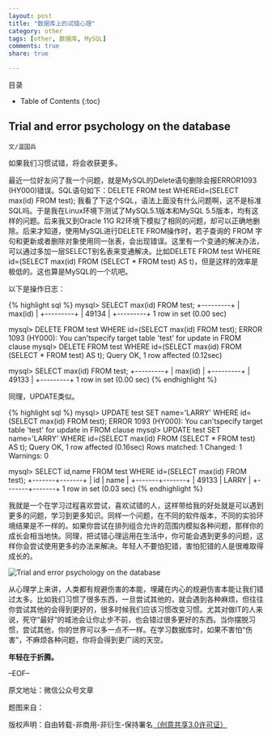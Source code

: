 ```yaml
---
layout: post
title: "数据库上的试错心理"
category: other
tags: [other, 数据库, MySQL]
comments: true
share: true

---
```



目录

* Table of Contents
{:toc}

## Trial and error psychology on the database ##

`文/温国兵`

如果我们习惯试错，将会收获更多。

最近一位好友问了我一个问题，就是MySQL的Delete语句删除会报ERROR1093 (HY000)错误。SQL语句如下：DELETE FROM test WHEREid=(SELECT max(id) FROM test); 我看了下这个SQL，语法上面没有什么问题啊，这不是标准SQL吗。于是我在Linux环境下测试了MySQL5.1版本和MySQL 5.5版本，均有这样的问题。后来我又到Oracle 11G R2环境下模拟了相同的问题，却可以正确地删除。后来才知道，使用MySQL进行DELETE FROM操作时，若子查询的 FROM 字句和更新或者删除对象使用同一张表，会出现错误。这里有一个变通的解决办法，可以通过多加一层SELECT别名表来变通解决。比如DELETE FROM test WHERE id=(SELECT max(id) FROM (SELECT * FROM test) AS t)，但是这样的效率是极低的。这也算是MySQL的一个坑吧。
 
以下是操作日志：

{% highlight sql %}
mysql> SELECT max(id) FROM test;
+---------+
| max(id) |
+---------+
|   49134 |
+---------+
1 row in set (0.00 sec)

mysql> DELETE FROM test WHERE id=(SELECT max(id) FROM test);
ERROR 1093 (HY000): You can'tspecify target table 'test' for update in FROM clause
mysql> DELETE FROM test WHERE id=(SELECT max(id) FROM (SELECT * FROM test) AS t);
Query OK, 1 row affected (0.12sec)

mysql> SELECT max(id) FROM test;
+---------+
| max(id) |
+---------+
|   49133 |
+---------+
1 row in set (0.00 sec)
{% endhighlight %}

同理，UPDATE类似。

{% highlight sql %}
mysql> UPDATE test SET name='LARRY' WHERE id=(SELECT max(id) FROM test);
ERROR 1093 (HY000): You can'tspecify target table 'test' for update in FROM clause
mysql> UPDATE test SET name='LARRY' WHERE id=(SELECT max(id) FROM (SELECT * FROM
 test) AS t);
Query OK, 1 row affected (0.16sec)
Rows matched: 1  Changed: 1 Warnings: 0

mysql> SELECT id,name FROM test WHERE id=(SELECT max(id) FROM test);
+-------+-------+
| id    | name |
+-------+-------+
| 49133 | LARRY |
+-------+-------+
1 row in set (0.03 sec)
{% endhighlight %}

我就是一个在学习过程喜欢尝试，喜欢试错的人，这样带给我的好处就是可以遇到更多的问题，学习到更多知识。同样一个问题，在不同的软件版本，不同的实验环境结果是不一样的。如果你尝试在排列组合允许的范围内模拟各种问题，那样你的成长会相当地快。同理，把试错心理运用在生活中，你可能会遇到更多的问题，这样你会尝试使用更多的办法来解决。年轻人不要怕犯错，害怕犯错的人是很难取得成长的。

![Trial and error psychology on the database](http://i.imgur.com/qssBzgF.jpg)

从心理学上来讲，人类都有规避伤害的本能，埋藏在内心的规避伤害本能让我们错过太多。比如我们习惯了很多东西，一旦尝试其他的，就会遇到各种麻烦，但往往你尝试其他的会得到更好的，很多时候我们应该习惯改变习惯。尤其对做IT的人来说，死守“最好”的城池会让你止步不前，也会错过很多更好的东西。当你摆脱习惯，尝试其他，你的世界可以多一点不一样。在学习数据库时，如果不害怕“伤害”，不麻烦各种问题，你将会得到更广阔的天空。
      
**年轻在于折腾。**

–EOF–

原文地址：微信公众号文章

题图来自：<a href="http://fineartamerica.com/featured/trial-and-error-larry-mulvehill.html" target="_blank"><img src="http://i.imgur.com/c9ZcLir.png" title="" height="16px" width="100px" border="0" alt="" /></a>

版权声明：自由转载-非商用-非衍生-保持署名<a href="http://creativecommons.org/licenses/by-nc-nd/3.0/deed.zh" target="_blank">（创意共享3.0许可证）</a>

